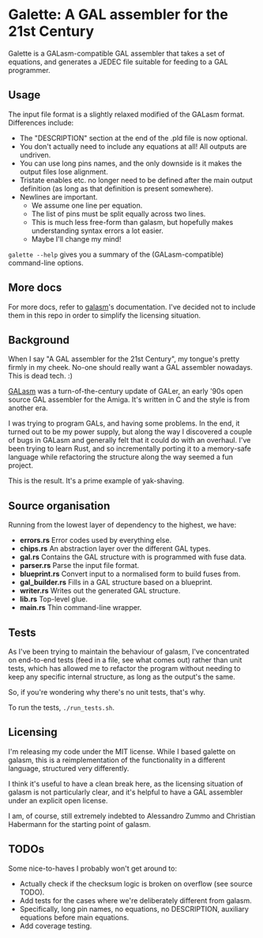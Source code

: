# Galette: A GAL assembler for the 21st Century

Galette is a GALasm-compatible GAL assembler that takes a set of
equations, and generates a JEDEC file suitable for feeding to a GAL
programmer.

## Usage

The input file format is a slightly relaxed modified of the GALasm
format. Differences include:

 * The "DESCRIPTION" section at the end of the .pld file is now optional.
 * You don't actually need to include any equations at all! All outputs
   are undriven.
 * You can use long pins names, and the only downside is it makes the
   output files lose alignment.
 * Tristate enables etc. no longer need to be defined after the main
   output definition (as long as that definition is present somewhere).
 * Newlines are important.
   * We assume one line per equation.
   * The list of pins must be split equally across two lines.
   * This is much less free-form than galasm, but hopefully makes
     understanding syntax errors a lot easier.
   * Maybe I'll change my mind!

`galette --help` gives you a summary of the (GALasm-compatible)
command-line options.

## More docs

For more docs, refer to [galasm](https://github.com/daveho/GALasm)'s
documentation. I've decided not to include them in this repo in order
to simplify the licensing situation.

## Background

When I say "A GAL assembler for the 21st Century", my tongue's pretty
firmly in my cheek. No-one should really want a GAL assembler
nowadays. This is dead tech. :)

[GALasm](https://github.com/dwery/galasm) was a turn-of-the-century
update of GALer, an early '90s open source GAL assembler for the
Amiga. It's written in C and the style is from another era.

I was trying to program GALs, and having some problems. In the end, it
turned out to be my power supply, but along the way I discovered a
couple of bugs in GALasm and generally felt that it could do with an
overhaul. I've been trying to learn Rust, and so incrementally porting
it to a memory-safe language while refactoring the structure along the
way seemed a fun project.

This is the result. It's a prime example of yak-shaving.

## Source organisation

Running from the lowest layer of dependency to the highest, we have:

 * **errors.rs** Error codes used by everything else.
 * **chips.rs** An abstraction layer over the different GAL types.
 * **gal.rs** Contains the GAL structure with is programmed with fuse data.
 * **parser.rs** Parse the input file format.
 * **blueprint.rs** Convert input to a normalised form to build fuses from.
 * **gal_builder.rs** Fills in a GAL structure based on a blueprint.
 * **writer.rs** Writes out the generated GAL structure.
 * **lib.rs** Top-level glue.
 * **main.rs** Thin command-line wrapper.

## Tests

As I've been trying to maintain the behaviour of galasm, I've
concentrated on end-to-end tests (feed in a file, see what comes out)
rather than unit tests, which has allowed me to refactor the program
without needing to keep any specific internal structure, as long as
the output's the same.

So, if you're wondering why there's no unit tests, that's why.

To run the tests, `./run_tests.sh`.

## Licensing

I'm releasing my code under the MIT license. While I based galette on
galasm, this is a reimplementation of the functionality in a different
language, structured very differently.

I think it's useful to have a clean break here, as the licensing
situation of galasm is not particularly clear, and it's helpful to
have a GAL assembler under an explicit open license.

I am, of course, still extremely indebted to Alessandro Zummo and
Christian Habermann for the starting point of galasm.

## TODOs

Some nice-to-haves I probably won't get around to:

 * Actually check if the checksum logic is broken on overflow (see
   source TODO).
 * Add tests for the cases where we're deliberately different from
   galasm.
  * Specifically, long pin names, no equations, no DESCRIPTION,
    auxiliary equations before main equations.
 * Add coverage testing.
